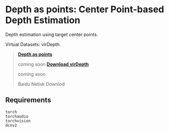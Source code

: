 # Depth as points: Center Point-based Depth Estimation
Depth estimation using target center points. 

Virtual Datasets: virDepth.

> [**Depth as points**]()
> 
> coming soon
> [**Download virDepth**]()
> 
> coming soon
> 
> Baidu Netisk Downlod


## Requirements
~~~
torch
torchaudio
torchvision
dcnv2
~~~
